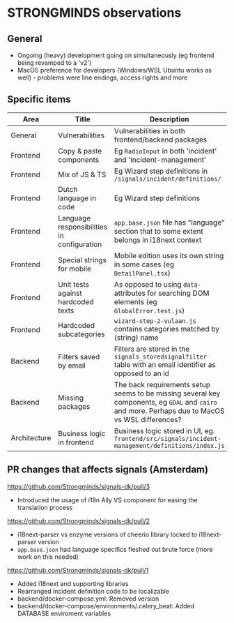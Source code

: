 # STRONGMINDS observations

## General

- Ongoing (heavy) development going on simultaneously (eg frontend being revamped to a 'v2')
- MacOS preference for developers (Windows/WSL Ubuntu works as well) - problems were line endings, access rights and more

## Specific items

| Area | Title | Description |
|------------------|-----------------|-----------------|
| General    | Vulnerabilities    | Vulnerabilities in both frontend/backend packages    |
| Frontend   | Copy & paste components    | Eg `RadioInput` in both 'incident' and 'incident-management'    |
| Frontend   | Mix of JS & TS    | Eg Wizard step definitions in `/signals/incident/definitions/`    |
| Frontend   | Dutch language in code    | Eg Wizard step definitions    |
| Frontend   | Language responsibilities in configuration    | `app.base.json` file has "language" section that to some extent belongs in i18next context   |
| Frontend   | Special strings for mobile | Mobile edition uses its own string in some cases (eg `DetailPanel.tsx`) |
| Frontend   | Unit tests against hardcoded texts | As opposed to using `data-` attributes for searching DOM elements (eg `GlobalError.test.js`) | 
| Frontend   | Hardcoded subcategories | `wizard-step-2-vulaan.js` contains categories matched by (string) name |
| Backend   | Filters saved by email | Filters are stored in the `signals_storedsignalfilter` table with an email identifier as opposed to an id |
| Backend   | Missing packages | The back requirements setup seems to be missing several key components, eg `GDAL` and `cairo` and more. Perhaps due to MacOS vs WSL differences? |
| Architecture | Business logic in frontend | Business logic stored in UI, eg. `frontend/src/signals/incident-management/definitions/index.js` |

## PR changes that affects signals (Amsterdam)

https://github.com/Strongminds/signals-dk/pull/3

- Introduced the usage of i18n Ally VS component for easing the translation process

https://github.com/Strongminds/signals-dk/pull/2

- i18next-parser vs enzyme versions of cheerio library locked to i18next-parser version
- `app.base.json` had language specifics fleshed out brute force (more work on this needed)

https://github.com/Strongminds/signals-dk/pull/1

- Added i18next and supporting libraries
- Rearranged incident definition code to be localizable
- backend/docker-compose.yml: Removed version
- backend/docker-compose/environments/.celery_beat: Added DATABASE enviroment variables

